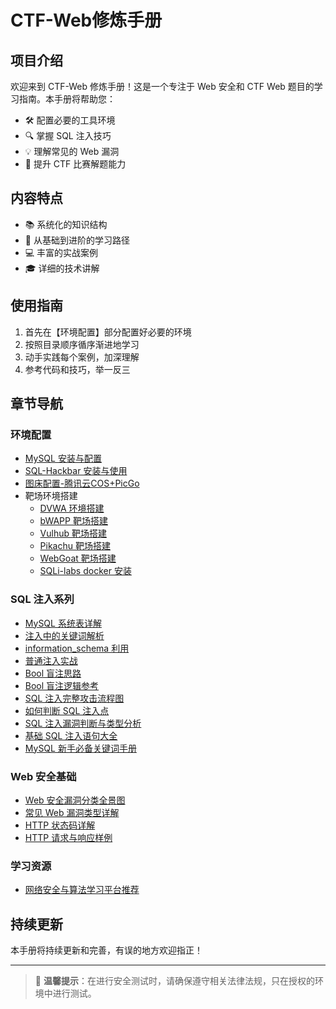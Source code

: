 # CTF-Web修炼手册

## 项目介绍

欢迎来到 CTF-Web 修炼手册！这是一个专注于 Web 安全和 CTF Web 题目的学习指南。本手册将帮助您：

- 🛠️ 配置必要的工具环境
- 🔍 掌握 SQL 注入技巧
- 💡 理解常见的 Web 漏洞
- 🎯 提升 CTF 比赛解题能力

## 内容特点

- 📚 系统化的知识结构
- 🔰 从基础到进阶的学习路径
- 💻 丰富的实战案例
- 🎓 详细的技术讲解

## 使用指南

1. 首先在【环境配置】部分配置好必要的环境
2. 按照目录顺序循序渐进地学习
3. 动手实践每个案例，加深理解
4. 参考代码和技巧，举一反三

## 章节导航

### 环境配置
- [MySQL 安装与配置](./Mysql安装.md)
- [SQL-Hackbar 安装与使用](./SQL-Hackbar%20安装.md)
- [图床配置-腾讯云COS+PicGo](./图床配置-腾讯云COS+PicGo.md)
- 靶场环境搭建
  - [DVWA 环境搭建](./DVWA环境搭建.md)
  - [bWAPP 靶场搭建](./bWAPP靶场搭建.md)
  - [Vulhub 靶场搭建](./Vulhub靶场搭建.md)
  - [Pikachu 靶场搭建](./Pikachu靶场搭建.md)
  - [WebGoat 靶场搭建](./WebGoat靶场搭建.md)
  - [SQLi-labs docker 安装](./SQLi-labs%20docker安装.md)

### SQL 注入系列
- [MySQL 系统表详解](./SQL-1-Mysql系统表.md)
- [注入中的关键词解析](./SQL-2-注入中的几个关键词.md)
- [information_schema 利用](./SQL-3-information_schema利用.md)
- [普通注入实战](./普通注入SQLi_lab%20Less-1.md)
- [Bool 盲注思路](./SQL-5-bool盲注思路.md)
- [Bool 盲注逻辑参考](./SQL-6-bool盲注逻辑参考.md)
- [SQL 注入完整攻击流程图](./SQL注入完整攻击流程图.md)
- [如何判断 SQL 注入点](./如何判断SQL注入点.md)
- [SQL 注入漏洞判断与类型分析](./SQL注入漏洞判断与类型分析.md)
- [基础 SQL 注入语句大全](./基础SQL注入语句大全.md)
- [MySQL 新手必备关键词手册](./MySQL新手必备关键词手册.md)

### Web 安全基础
- [Web 安全漏洞分类全景图](./Web安全漏洞分类全景图（基础总结）.md)
- [常见 Web 漏洞类型详解](./常见Web漏洞类型.md)
- [HTTP 状态码详解](./http状态码.md)
- [HTTP 请求与响应样例](./http请求与响应样例.md)

### 学习资源
- [网络安全与算法学习平台推荐](./网络安全与算法学习平台推荐.md)

## 持续更新

本手册将持续更新和完善，有误的地方欢迎指正！

---

> 🔔 **温馨提示**：在进行安全测试时，请确保遵守相关法律法规，只在授权的环境中进行测试。